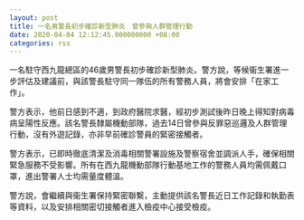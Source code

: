 ```yaml
---
layout: post
title: 一名男警長初步確診新型肺炎　曾參與人群管理行動
date: 2020-04-04 12:12:45.000000000 +08:00
categories: rss
---
```


一名駐守西九龍總區的46歲男警長初步確診新型肺炎。警方說，等候衞生署進一步評估及建議前，與該警長駐守同一隊伍的所有警務人員，將會安排「在家工作」。

警方表示，他前日感到不適，到政府醫院求醫，經初步測試後昨日晚上得知對病毒病呈陽性反應。該名警長隸屬機動部隊，過去14日曾參與反罪惡巡邏及人群管理行動，沒有外遊記錄，亦非早前確診警員的緊密接觸者。

警方表示，已即時徹底清潔及消毒相關警署設施及警察宿舍並調派人手，確保相關緊急服務不受影響。所有在西九龍機動部隊行動基地工作的警務人員均需佩戴口罩，進出警署人士均需量度體溫。

警方說，會繼續與衞生署保持緊密聯繫，主動提供該名警長近日工作記錄和執勤表等資料，以及安排相關密切接觸者進入檢疫中心接受檢疫。
